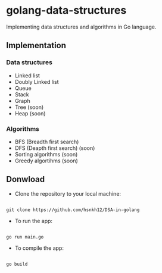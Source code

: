 # golang-data-structures
Implementing data structures and algorithms in Go language.

## Implementation

### Data structures
- Linked list
- Doubly Linked list
- Queue
- Stack
- Graph
- Tree (soon)
- Heap (soon)

### Algorithms 
- BFS (Breadth first search)
- DFS (Deapth first search) (soon)
- Sorting algorithms (soon)
- Greedy algortihms (soon)


## Donwload 
- Clone the repository to your local machine:

```shell

git clone https://github.com/hsnkh12/DSA-in-golang
```
- To run the app:
```shell

go run main.go
```
- To compile the app:
```shell 

go build
```
